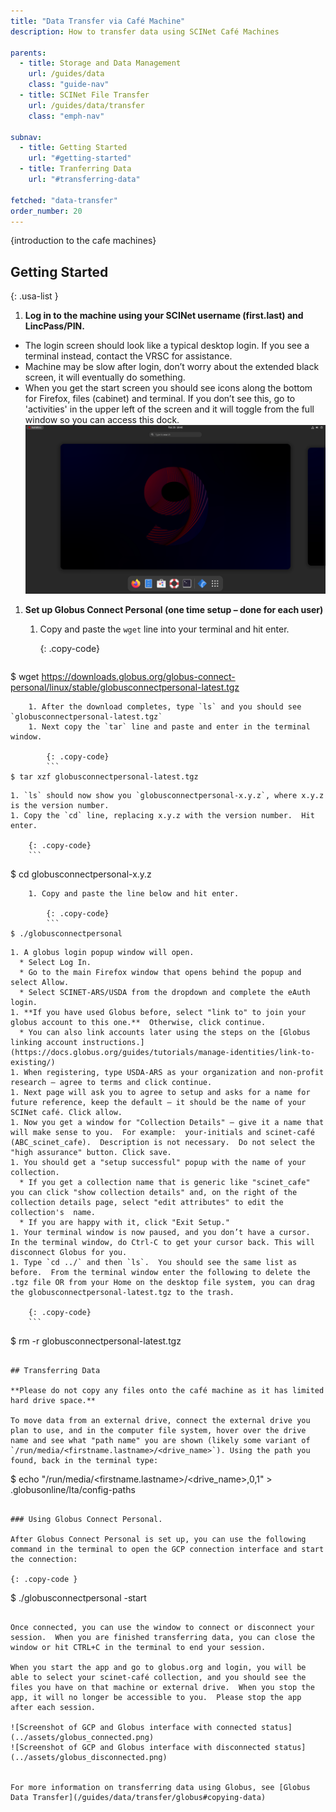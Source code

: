 ```yaml
---
title: "Data Transfer via Café Machine"
description: How to transfer data using SCINet Café Machines

parents:
  - title: Storage and Data Management
    url: /guides/data
    class: "guide-nav"
  - title: SCINet File Transfer
    url: /guides/data/transfer
    class: "emph-nav"

subnav:
  - title: Getting Started
    url: "#getting-started"
  - title: Tranferring Data
    url: "#transferring-data"

fetched: "data-transfer"
order_number: 20
---
```


{introduction to the cafe machines}<!--excerpt-->

## Getting Started

{: .usa-list }
1. **Log in to the machine using your SCINet username (first.last) and LincPass/PIN.**
  * The login screen should look like a typical desktop login.  If you see a terminal instead, contact the VRSC for assistance.
  * Machine may be slow after login, don’t worry about the extended black screen, it will eventually do something.
  * When you get the start screen you should see icons along the bottom for Firefox, files (cabinet) and terminal.  If you don’t see this, go to 'activities' in the upper left of the screen and it will toggle from the full window so you can access this dock.  
    ![Screenshot of the desktop with icon dock](../assets/cafe_desktop_ribbon.png)

1. **Set up Globus Connect Personal (one time setup – done for each user)**
    1. Copy and paste the `wget` line into your terminal and hit enter.  
        
        {: .copy-code}
        ```
$ wget https://downloads.globus.org/globus-connect-personal/linux/stable/globusconnectpersonal-latest.tgz 
```
    1. After the download completes, type `ls` and you should see `globusconnectpersonal-latest.tgz`
    1. Next copy the `tar` line and paste and enter in the terminal window.  

        {: .copy-code}
        ```
$ tar xzf globusconnectpersonal-latest.tgz 
```
    1. `ls` should now show you `globusconnectpersonal-x.y.z`, where x.y.z is the version number.  
    1. Copy the `cd` line, replacing x.y.z with the version number.  Hit enter. 

        {: .copy-code}
        ```
$ cd globusconnectpersonal-x.y.z 
```
    1. Copy and paste the line below and hit enter. 
        
        {: .copy-code}
        ```
$ ./globusconnectpersonal 
```
    1. A globus login popup window will open.  
      * Select Log In.  
      * Go to the main Firefox window that opens behind the popup and select Allow.  
      * Select SCINET-ARS/USDA from the dropdown and complete the eAuth login. 
    1. **If you have used Globus before, select "link to" to join your globus account to this one.**  Otherwise, click continue.
      * You can also link accounts later using the steps on the [Globus linking account instructions.](https://docs.globus.org/guides/tutorials/manage-identities/link-to-existing/)
    1. When registering, type USDA-ARS as your organization and non-profit research – agree to terms and click continue. 
    1. Next page will ask you to agree to setup and asks for a name for future reference, keep the default – it should be the name of your SCINet café. Click allow. 
    1. Now you get a window for "Collection Details" – give it a name that will make sense to you.  For example:  your-initials and scinet-café (ABC_scinet_cafe).  Description is not necessary.  Do not select the "high assurance" button. Click save. 
    1. You should get a "setup successful" popup with the name of your collection. 
      * If you get a collection name that is generic like "scinet_cafe" you can click "show collection details" and, on the right of the collection details page, select "edit attributes" to edit the collection's  name.  
      * If you are happy with it, click "Exit Setup."   
    1. Your terminal window is now paused, and you don’t have a cursor.  In the terminal window, do Ctrl-C to get your cursor back. This will disconnect Globus for you.
    1. Type `cd ../` and then `ls`.  You should see the same list as before.  From the terminal window enter the following to delete the .tgz file OR from your Home on the desktop file system, you can drag the globusconnectpersonal-latest.tgz to the trash.   
        
        {: .copy-code}
        ```
$ rm -r globusconnectpersonal-latest.tgz 
```

## Transferring Data

**Please do not copy any files onto the café machine as it has limited hard drive space.** 

To move data from an external drive, connect the external drive you plan to use, and in the computer file system, hover over the drive name and see what "path name" you are shown (likely some variant of `/run/media/<firstname.lastname>/<drive_name>`). Using the path you found, back in the terminal type: 
```
$ echo "/run/media/<firstname.lastname>/<drive_name>,0,1" > .globusonline/lta/config-paths
```

### Using Globus Connect Personal.   

After Globus Connect Personal is set up, you can use the following command in the terminal to open the GCP connection interface and start the connection:

{: .copy-code }
```
$ ./globusconnectpersonal -start							 
```  

Once connected, you can use the window to connect or disconnect your session.  When you are finished transferring data, you can close the window or hit CTRL+C in the terminal to end your session.  

When you start the app and go to globus.org and login, you will be able to select your scinet-café collection, and you should see the files you have on that machine or external drive.  When you stop the app, it will no longer be accessible to you.  Please stop the app after each session. 

![Screenshot of GCP and Globus interface with connected status](../assets/globus_connected.png)
![Screenshot of GCP and Globus interface with disconnected status](../assets/globus_disconnected.png)


For more information on transferring data using Globus, see [Globus Data Transfer](/guides/data/transfer/globus#copying-data)